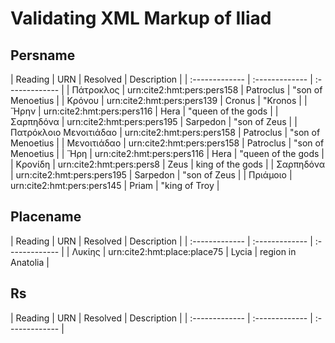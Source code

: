 # Validating XML Markup of Iliad


## Persname 

| Reading | URN | Resolved | Description |
| :------------- | :------------- | :------------- |
| Πάτροκλος | urn:cite2:hmt:pers:pers158 | Patroclus | "son of Menoetius | 
| Κρόνου | urn:cite2:hmt:pers:pers139 | Cronus | "Kronos | 
| Ἥρην | urn:cite2:hmt:pers:pers116 | Hera | "queen of the gods | 
| Σαρπηδόνα | urn:cite2:hmt:pers:pers195 | Sarpedon | "son of Zeus | 
| Πατρόκλοιο Μενοιτιάδαο | urn:cite2:hmt:pers:pers158 | Patroclus | "son of Menoetius | 
| Μενοιτιάδαο | urn:cite2:hmt:pers:pers158 | Patroclus | "son of Menoetius | 
| Ἥρη | urn:cite2:hmt:pers:pers116 | Hera | "queen of the gods | 
| Κρονίδη | urn:cite2:hmt:pers:pers8 | Zeus | king of the gods | 
| Σαρπηδόνα | urn:cite2:hmt:pers:pers195 | Sarpedon | "son of Zeus | 
| Πριάμοιο | urn:cite2:hmt:pers:pers145 | Priam | "king of Troy | 

## Placename 

| Reading | URN | Resolved | Description |
| :------------- | :------------- | :------------- |
| Λυκίης | urn:cite2:hmt:place:place75 | Lycia | region in Anatolia | 

## Rs 

| Reading | URN | Resolved | Description |
| :------------- | :------------- | :------------- |
